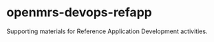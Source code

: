 openmrs-devops-refapp
=====================

Supporting materials for Reference Application Development activities.

